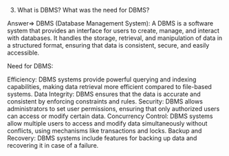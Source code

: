 3. What is DBMS? What was the need for DBMS?

Answer=> DBMS (Database Management System): A DBMS is a software system that provides an interface for users to create, manage, and interact with databases. It handles the storage, retrieval, and manipulation of data in a structured format, ensuring that data is consistent, secure, and easily accessible.

Need for DBMS:

Efficiency: DBMS systems provide powerful querying and indexing capabilities, making data retrieval more efficient compared to file-based systems.
Data Integrity: DBMS ensures that the data is accurate and consistent by enforcing constraints and rules.
Security: DBMS allows administrators to set user permissions, ensuring that only authorized users can access or modify certain data.
Concurrency Control: DBMS systems allow multiple users to access and modify data simultaneously without conflicts, using mechanisms like transactions and locks.
Backup and Recovery: DBMS systems include features for backing up data and recovering it in case of a failure.
